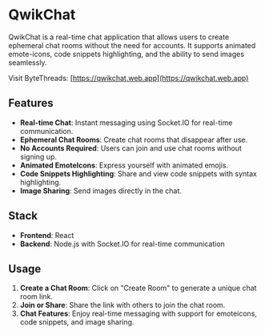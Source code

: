 # QwikChat

QwikChat is a real-time chat application that allows users to create ephemeral chat rooms without the need for accounts. It supports animated emote-icons, code snippets highlighting, and the ability to send images seamlessly.

Visit ByteThreads: [https://qwikchat.web.app](https://qwikchat.web.app)

## Features

- **Real-time Chat**: Instant messaging using Socket.IO for real-time communication.
- **Ephemeral Chat Rooms**: Create chat rooms that disappear after use.
- **No Accounts Required**: Users can join and use chat rooms without signing up.
- **Animated EmoteIcons**: Express yourself with animated emojis.
- **Code Snippets Highlighting**: Share and view code snippets with syntax highlighting.
- **Image Sharing**: Send images directly in the chat.

## Stack

- **Frontend**: React
- **Backend**: Node.js with Socket.IO for real-time communication

## Usage

1. **Create a Chat Room**: Click on "Create Room" to generate a unique chat room link.
2. **Join or Share**: Share the link with others to join the chat room.
3. **Chat Features**: Enjoy real-time messaging with support for emoteicons, code snippets, and image sharing.
